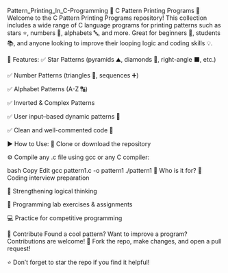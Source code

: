 Pattern_Printing_In_C-Programming
🌟 C Pattern Printing Programs 🚀
Welcome to the C Pattern Printing Programs repository!
This collection includes a wide range of C language programs for printing patterns such as stars ⭐, numbers 🔢, alphabets 🔤, and more.
Great for beginners 👶, students 📚, and anyone looking to improve their looping logic and coding skills 💡.

🔧 Features:
✅ Star Patterns (pyramids ⛰️, diamonds 💎, right-angle ⬛, etc.)

✅ Number Patterns (triangles 🔺, sequences ➕)

✅ Alphabet Patterns (A-Z 🔠)

✅ Inverted & Complex Patterns

✅ User input–based dynamic patterns 🎯

✅ Clean and well-commented code 🧼

▶️ How to Use:
🔽 Clone or download the repository

⚙️ Compile any .c file using gcc or any C compiler:

bash
Copy
Edit
gcc pattern1.c -o pattern1
./pattern1
🎯 Who is it for?
💼 Coding interview preparation

🧠 Strengthening logical thinking

🏫 Programming lab exercises & assignments

💻 Practice for competitive programming

🤝 Contribute
Found a cool pattern? Want to improve a program?
Contributions are welcome! 💬 Fork the repo, make changes, and open a pull request!

⭐ Don’t forget to star the repo if you find it helpful!


